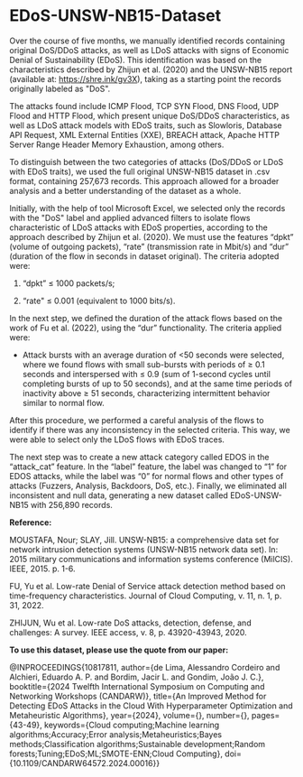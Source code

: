 # EDoS-UNSW-NB15-Dataset

Over the course of five months, we manually identified records containing original DoS/DDoS attacks, as well as LDoS attacks with signs of Economic Denial of Sustainability (EDoS). This identification was based on the characteristics described by Zhijun et al. (2020) and the UNSW-NB15 report (available at: https://shre.ink/gv3X), taking as a starting point the records originally labeled as "DoS".

The attacks found include ICMP Flood, TCP SYN Flood, DNS Flood, UDP Flood and HTTP Flood, which present unique DoS/DDoS characteristics, as well as LDoS attack models with EDoS traits, such as Slowloris, Database API Request, XML External Entities (XXE), BREACH attack, Apache HTTP Server Range Header Memory Exhaustion, among others.

To distinguish between the two categories of attacks (DoS/DDoS or LDoS with EDoS traits), we used the full original UNSW-NB15 dataset in .csv format, containing 257,673 records. This approach allowed for a broader analysis and a better understanding of the dataset as a whole.

Initially, with the help of tool Microsoft Excel, we selected only the records with the "DoS" label and applied advanced filters to isolate flows characteristic of LDoS attacks with EDoS properties, according to the approach described by Zhijun et al. (2020). We must use the features “dpkt” (volume of outgoing packets), “rate” (transmission rate in Mbit/s) and “dur” (duration of the flow in seconds in dataset original). The criteria adopted were:

1) “dpkt” ≤ 1000 packets/s;

2) “rate" ≤ 0.001 (equivalent to 1000 bits/s).

In the next step, we defined the duration of the attack flows based on the work of Fu et al. (2022), using the “dur” functionality. The criteria applied were:

- Attack bursts with an average duration of <50 seconds were selected, where we found flows with small sub-bursts with periods of ≥ 0.1 seconds and interspersed with ≤ 0.9 (sum of 1-second cycles until completing bursts of up to 50 seconds), and at the same time periods of inactivity above ≥ 51 seconds, characterizing intermittent behavior similar to normal flow.

After this procedure, we performed a careful analysis of the flows to identify if there was any inconsistency in the selected criteria. This way, we were able to select only the LDoS flows with EDoS traces.

The next step was to create a new attack category called EDOS in the “attack_cat” feature. In the “label” feature, the label was changed to “1” for EDOS attacks, while the label was “0” for normal flows and other types of attacks (Fuzzers, Analysis, Backdoors, DoS, etc.). Finally, we eliminated all inconsistent and null data, generating a new dataset called EDoS-UNSW-NB15 with 256,890 records.

**Reference:**

MOUSTAFA, Nour; SLAY, Jill. UNSW-NB15: a comprehensive data set for network intrusion detection systems (UNSW-NB15 network data set). In: 2015 military communications and information systems conference (MilCIS). IEEE, 2015. p. 1-6.

FU, Yu et al. Low-rate Denial of Service attack detection method based on time-frequency characteristics. Journal of Cloud Computing, v. 11, n. 1, p. 31, 2022. 

ZHIJUN, Wu et al. Low-rate DoS attacks, detection, defense, and challenges: A survey. IEEE access, v. 8, p. 43920-43943, 2020. 

**To use this dataset, please use the quote from our paper:**

@INPROCEEDINGS{10817811,
  author={de Lima, Alessandro Cordeiro and Alchieri, Eduardo A. P. and Bordim, Jacir L. and Gondim, João J. C.},
  booktitle={2024 Twelfth International Symposium on Computing and Networking Workshops (CANDARW)}, 
  title={An Improved Method for Detecting EDoS Attacks in the Cloud With Hyperparameter Optimization and Metaheuristic Algorithms}, 
  year={2024},
  volume={},
  number={},
  pages={43-49},
  keywords={Cloud computing;Machine learning algorithms;Accuracy;Error analysis;Metaheuristics;Bayes methods;Classification algorithms;Sustainable development;Random forests;Tuning;EDoS;ML;SMOTE-ENN;Cloud Computing},
  doi={10.1109/CANDARW64572.2024.00016}}


